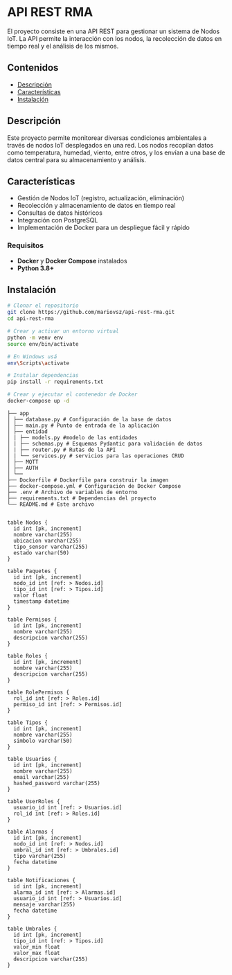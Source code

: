 # API REST RMA

El proyecto consiste en una API REST para gestionar un sistema de Nodos IoT. La API permite la interacción con los nodos, la recolección de datos en tiempo real y el análisis de los mismos.

## Contenidos

- [Descripción](#descripción)
- [Características](#características)
- [Instalación](#instalación)
<!-- - [Uso](#uso)
- [Estructura del Proyecto](#estructura-del-proyecto)
  -->

## Descripción

Este proyecto permite monitorear diversas condiciones ambientales a través de nodos IoT desplegados en una red. Los nodos recopilan datos como temperatura, humedad, viento, entre otros, y los envían a una base de datos central para su almacenamiento y análisis.

## Características

- Gestión de Nodos IoT (registro, actualización, eliminación)
- Recolección y almacenamiento de datos en tiempo real
- Consultas de datos históricos
- Integración con PostgreSQL
- Implementación de Docker para un despliegue fácil y rápido

### Requisitos

- **Docker** y **Docker Compose** instalados
- **Python 3.8+**

## Instalación

```bash
# Clonar el repositorio
git clone https://github.com/mariovsz/api-rest-rma.git
cd api-rest-rma

# Crear y activar un entorno virtual
python -m venv env
source env/bin/activate

# En Windows usá
env\Scripts\activate

# Instalar dependencias
pip install -r requirements.txt

# Crear y ejecutar el contenedor de Docker
docker-compose up -d
```

```.
├── app
│ ├── database.py # Configuración de la base de datos
│ ├── main.py # Punto de entrada de la aplicación
│ ├── entidad
│ | ├── models.py #modelo de las entidades
│ | ├── schemas.py # Esquemas Pydantic para validación de datos
│ | ├── router.py # Rutas de la API
│ | └── services.py # servicios para las operaciones CRUD
│ ├── MQTT
│ ├── AUTH
│ └──
├── Dockerfile # Dockerfile para construir la imagen
├── docker-compose.yml # Configuración de Docker Compose
├── .env # Archivo de variables de entorno
├── requirements.txt # Dependencias del proyecto
└── README.md # Este archivo
```

```Representación de la base de datos en dbdiagram.io

table Nodos {
  id int [pk, increment]
  nombre varchar(255)
  ubicacion varchar(255)
  tipo_sensor varchar(255)
  estado varchar(50)
}

table Paquetes {
  id int [pk, increment]
  nodo_id int [ref: > Nodos.id]
  tipo_id int [ref: > Tipos.id]
  valor float
  timestamp datetime
}

table Permisos {
  id int [pk, increment]
  nombre varchar(255)
  descripcion varchar(255)
}

table Roles {
  id int [pk, increment]
  nombre varchar(255)
  descripcion varchar(255)
}

table RolePermisos {
  rol_id int [ref: > Roles.id]
  permiso_id int [ref: > Permisos.id]
}

table Tipos {
  id int [pk, increment]
  nombre varchar(255)
  simbolo varchar(50)
}

table Usuarios {
  id int [pk, increment]
  nombre varchar(255)
  email varchar(255)
  hashed_password varchar(255)
}

table UserRoles {
  usuario_id int [ref: > Usuarios.id]
  rol_id int [ref: > Roles.id]
}

table Alarmas {
  id int [pk, increment]
  nodo_id int [ref: > Nodos.id]
  umbral_id int [ref: > Umbrales.id]
  tipo varchar(255)
  fecha datetime
}

table Notificaciones {
  id int [pk, increment]
  alarma_id int [ref: > Alarmas.id]
  usuario_id int [ref: > Usuarios.id]
  mensaje varchar(255)
  fecha datetime
}

table Umbrales {
  id int [pk, increment]
  tipo_id int [ref: > Tipos.id]
  valor_min float
  valor_max float
  descripcion varchar(255)
}
```
